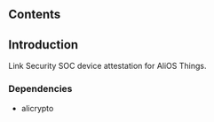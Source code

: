 ## Contents

## Introduction
Link Security SOC device attestation for AliOS Things.

### Dependencies
- alicrypto


